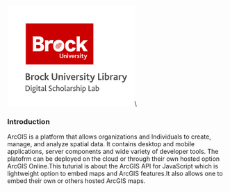 ![DSL Logo][dsllogo]\




### Introduction 

ArcGIS is a platform that allows organizations and Individuals to create, manage, and analyze spatial data. It contains desktop and mobile applications, server components and wide variety of developer tools. The platofrm can be deployed on the cloud or through their own hosted option ArcGIS Online.This tuturial is about the ArcGIS API for JavaScript which is lightweight option to embed maps and ArcGIS features.It also allows one to embed their own or others hosted ArcGIS maps.












<!--- Please use reference style images so that it is easier to update pictures later --->
[dsllogo]: dsl_logo.png
